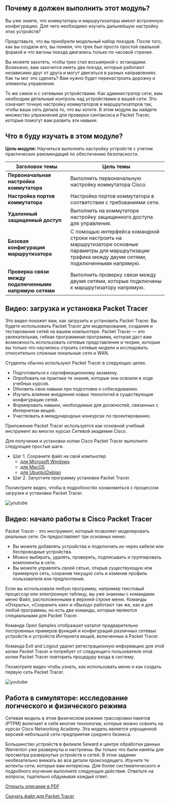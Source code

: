 <!-- 1.0.1 -->
## Почему я должен выполнить этот модуль?

Вы уже знаете, что коммутаторы и маршрутизаторы имеют встроенную конфигурацию. Для чего необходимо изучать дальнейшую настройку этих устройств?

Представьте, что вы приобрели модельный набор поездов. После того, как вы создали его, вы поняли, что трек был просто простой овальной формой и что вагоны поезда двигались только по часовой стрелке. 

Вы можете захотеть, чтобы трек стал восьмеркой с эстакадами. Возможно, вам захочется иметь два поезда, которые работают независимо друг от друга и могут двигаться в разных направлениях. Как ты мог это сделать? Вам нужно будет перенастроить дорожку и элементы управления. 

То же самое и с сетевыми устройствами. Как администратор сети, вам необходим детальный контроль над устройствами в вашей сети. Это означает точную настройку коммутаторов и маршрутизаторов так, чтобы ваша сеть делала то, что вы хотите. В этом модуле вы найдете множество упражнений для проверки синтаксиса и Packet Tracer, которые помогут вам развить эти навыки.

<!-- 1.0.2 -->
## Что я буду изучать в этом модуле?

**Цель модуля:** Научиться выполнять настройку устройств с учетом практических рекомендаций по обеспечению безопасности.

| **Заголовок темы** | **Цель темы** |
| --- | --- |
| **Первоначальная настройка коммутатора** | Выполнить первоначальную настройку коммутатора Cisco. |
| **Настройка портов коммутатора** | Настройка портов коммутатора в соответствии с требованиями сети. |
| **Удаленный защищенный доступ** | Выполнить на коммутаторе настройку защищенного доступа для управления. |
| **Базовая конфигурация маршрутизатора** | С помощью интерфейса командной строки настроить на маршрутизаторе основные параметры для маршрутизации трафика между двумя сетями, подключенными напрямую. |
| **Проверка связи между подключенными напрямую сетями** | Выполнить проверку связи между двумя сетями, которые подключены к маршрутизатору напрямую. |

<!-- 1.0.3 -->
## Видео: загрузка и установка Packet Tracer

Это видео покажет вам, как загрузить и установить Packet Tracer. Вы будете использовать Packet Tracer для моделирования, создания и тестирования сетей на вашем компьютере. Packet Tracer — это увлекательная, гибкая программная программа, которая даст вам возможность использовать сетевые представления и теории, которые вы только что научились строить сетевые модели и исследовать относительно сложные локальные сети и WAN.

Студенты обычно используют Packet Tracer в следующих целях.

* Подготовиться к сертификационному экзамену.
* Опробовать на практике те знания, которые они освоили в ходе учебных курсов.
* Обновить свои навыки при подготовке к собеседованию.
* Изучить влияние внедрения новых технологий в существующие конфигурации сетей.
* Формировать навыки, необходимые для должностей, связанных с Интернетом вещей.
* Участвовать в международных конкурсах по проектированию.

Приложение Packet Tracer используется как основной учебный инструмент во многих курсах Сетевой академии Cisco.

Для получения и установки копии Cisco Packet Tracer выполните следующие простые шаги.

* Шаг 1. Сохраните файл на свой компьютер
  * [для Microsoft Windows](https://onedrive.live.com/download?cid=7BD79879707D51DD&resid=7bd79879707d51dd%2125487&authkey=AM3dyIxrY7pRXX8)
  * [для MacOS](https://onedrive.live.com/download?cid=7BD79879707D51DD&resid=7bd79879707d51dd%2125232&authkey=ACKt_L68GAbq2To)
  * [для Ubuntu\Debian](https://onedrive.live.com/download?cid=7BD79879707D51DD&resid=7bd79879707d51dd%2125233&authkey=ANGAvnMRTs6PL5M)
* Шаг 2. Запустите программу установки Packet Tracer.

Посмотрите видео, чтобы в подробностях ознакомиться с процессом загрузки и установки Packet Tracer.

![youtube](https://www.youtube.com/watch?v=7E9ilk9dOOI)

<!-- 1.0.4 -->
## Видео: начало работы в Cisco Packet Tracer

Packet Tracer - это инструмент, который позволяет моделировать реальные сети. Он предоставляет три основных меню:

* Вы можете добавлять устройства и подключать их через кабели или беспроводные устройства.
* Можно выбирать, удалять, проверять, подписывать и группировать компоненты в сети.
* Вы можете управлять своей сетью, открыв существующую или примерную сеть, сохранив текущую сеть и изменив профиль пользователя или предпочтения.

Если вы использовали любую программу, например текстовый процессор или электронную таблицу, вы уже знакомы с командами меню Файл, расположенными в верхней строке меню. Команды «Открыть», «Сохранить как» и «Выход» работают так же, как и для любой программы, но есть две команды, которые являются специальными для Packet Tracer.

Команда Open Samples отображает каталог предварительно построенных примеров функций и конфигураций различных сетевых устройств и устройств Интернета вещей, включенных в Packet Tracer.

Команда Exit and Logout удалит регистрационную информацию для этой копии Packet Tracer и потребует от следующего пользователя этой копии Packet Tracer повторить процедуру входа в систему.

Посмотрите видео чтобы узнать, как использовать меню и как создать первую сеть Packet Tracer.

![youtube](https://www.youtube.com/watch?v=uync1j2x6Ms)

<!-- 1.0.5 -->
## Работа в симуляторе: исследование логического и физического режима

Сетевая модель в этом физическом режиме трассировки пакетов (PTPM) включает в себя многие технологии, которые можно освоить на курсах Cisco Networking Academy. Эта модель является упрощенной версией небольшой сети предприятия среднего бизнеса.

Большинство устройств в филиале Seward и центре обработки данных Warrenton уже развернуты и настроены. Вы только что были наняты для просмотра развернутых устройств и сетей. В этом задании необязательно вникать во все детали происходящего. Изучите те аспекты сети, которые вам интересны. Для более систематического и подробного изучения выполните следующие действия. Ответьте на вопросы, тщательно обдумывая каждый ответ.

[Открыть описание в PDF](./assets/1.0.5-packet-tracer---logical-and-physical-mode-exploration_ru-RU.pdf)

[Скачать файл для Packet Tracer](./assets/1.0.5-packet-tracer---logical-and-physical-mode-exploration_ru-RU.pka)